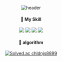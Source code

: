 <div align="center">

![header](https://capsule-render.vercel.app/api?type=Soft&color=3c3c3c&text=Welcome%20My%20Git!&animation=twinkling&fontColor=FFFFFF)

#### 📕 My Skill 
<img src="https://img.shields.io/badge/Unity-3c3c3c?style=flat-square&logo=Unity&logoColor=white"/>
<img src="https://img.shields.io/badge/C Sharp-239120?style=flat-square&logo=csharp&logoColor=white"/>
<img src="https://img.shields.io/badge/python-3776AB?style=flat-square&logo=python&logoColor=white"/>
<img src="https://img.shields.io/badge/python-3776AB?style=flat-square&logo=python&logoColor=white"/>

  <br/>


#### 💪 algorithm
[![Solved.ac
chldnjs8899](http://mazassumnida.wtf/api/v2/generate_badge?boj=chldnjs8899)](https://solved.ac/chldnjs8899)

</div>


  <!--
**won9230/won9230** is a ✨ _special_ ✨ repository because its `README.md` (this file) appears on your GitHub profile.

Here are some ideas to get you started:

- 🔭 I’m currently working on ...
- 🌱 I’m currently learning ...
- 👯 I’m looking to collaborate on ...
- 🤔 I’m looking for help with ...
- 💬 Ask me about ...
- 📫 How to reach me: ...
- 😄 Pronouns: ...
- ⚡ Fun fact: ...
-->
